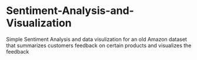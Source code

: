 # Sentiment-Analysis-and-Visualization
Simple Sentiment Analysis and data visulization for an old Amazon dataset that summarizes customers feedback on certain products and visualizes the feedback
